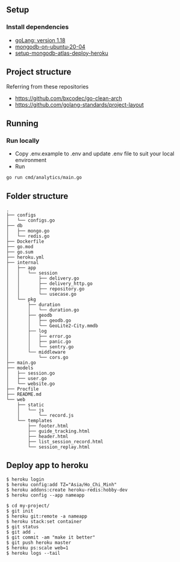 ## Setup

### Install dependencies

- [goLang: version 1.18](https://go.dev/doc/install)
- [mongodb-on-ubuntu-20-04](https://www.digitalocean.com/community/tutorials/how-to-install-mongodb-on-ubuntu-20-04)
- [setup-mongodb-atlas-deploy-heroku](https://www.mongodb.com/developer/how-to/use-atlas-on-heroku/)

## Project structure

Referring from these repositories

- https://github.com/bxcodec/go-clean-arch
- https://github.com/golang-standards/project-layout

## Running

### Run locally

- Copy .env.example to .env and update .env file to suit your local environment
- Run

```
go run cmd/analytics/main.go
```

## Folder structure

```
.
├── configs
│   └── configs.go
├── db
│   ├── mongo.go
│   └── redis.go
├── Dockerfile
├── go.mod
├── go.sum
├── heroku.yml
├── internal
│   ├── app
│   │   └── session
│   │       ├── delivery.go
│   │       ├── delivery_http.go
│   │       ├── repository.go
│   │       └── usecase.go
│   └── pkg
│       ├── duration
│       │   └── duration.go
│       ├── geodb
│       │   ├── geodb.go
│       │   └── GeoLite2-City.mmdb
│       ├── log
│       │   ├── error.go
│       │   ├── panic.go
│       │   └── sentry.go
│       └── middleware
│           └── cors.go
├── main.go
├── models
│   ├── session.go
│   ├── user.go
│   └── website.go
├── Procfile
├── README.md
└── web
    ├── static
    │   └── js
    │       └── record.js
    └── templates
        ├── footer.html
        ├── guide_tracking.html
        ├── header.html
        ├── list_session_record.html
        └── session_replay.html
```

## Deploy app to heroku
 
```
$ heroku login
$ heroku config:add TZ="Asia/Ho_Chi_Minh"
$ heroku addons:create heroku-redis:hobby-dev
$ heroku config --app nameapp

$ cd my-project/
$ git init
$ heroku git:remote -a nameapp
$ heroku stack:set container
$ git status
$ git add .
$ git commit -am "make it better"
$ git push heroku master
$ heroku ps:scale web=1
$ heroku logs --tail
```

